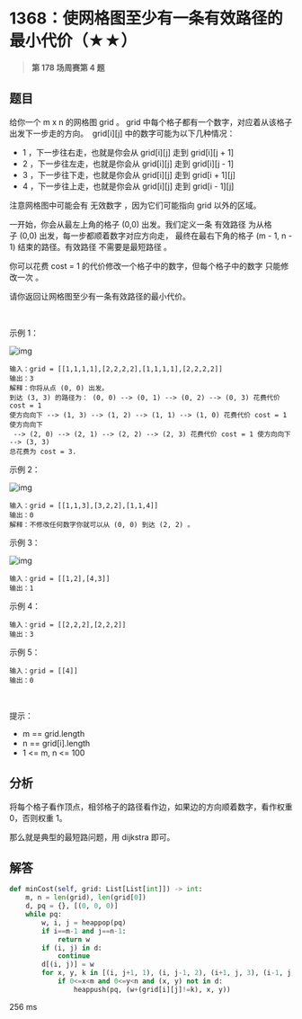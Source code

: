 # 1368：使网格图至少有一条有效路径的最小代价（★★）


> **第 178 场周赛第 4 题**


## 题目

给你一个 m x n 的网格图 grid 。 grid 中每个格子都有一个数字，对应着从该格子出发下一步走的方向。 
grid[i][j] 中的数字可能为以下几种情况：
- 1 ，下一步往右走，也就是你会从 grid[i][j] 走到 grid[i][j + 1]
- 2 ，下一步往左走，也就是你会从 grid[i][j] 走到 grid[i][j - 1]
- 3 ，下一步往下走，也就是你会从 grid[i][j] 走到 grid[i + 1][j]
- 4 ，下一步往上走，也就是你会从 grid[i][j] 走到 grid[i - 1][j]

注意网格图中可能会有 无效数字 ，因为它们可能指向 grid 以外的区域。

一开始，你会从最左上角的格子 (0,0) 出发。我们定义一条 有效路径 为从格子 (0,0) 出发，每一步都顺着数字对应方向走，
最终在最右下角的格子 (m - 1, n - 1) 结束的路径。有效路径 不需要是最短路径 。

你可以花费 cost = 1 的代价修改一个格子中的数字，但每个格子中的数字 只能修改一次 。

请你返回让网格图至少有一条有效路径的最小代价。

 

示例 1：

![img](https://assets.leetcode-cn.com/aliyun-lc-upload/uploads/2020/02/29/grid1.png)

    输入：grid = [[1,1,1,1],[2,2,2,2],[1,1,1,1],[2,2,2,2]]
    输出：3
    解释：你将从点 (0, 0) 出发。
    到达 (3, 3) 的路径为： (0, 0) --> (0, 1) --> (0, 2) --> (0, 3) 花费代价 cost = 1 
    使方向向下 --> (1, 3) --> (1, 2) --> (1, 1) --> (1, 0) 花费代价 cost = 1 使方向向下
     --> (2, 0) --> (2, 1) --> (2, 2) --> (2, 3) 花费代价 cost = 1 使方向向下 --> (3, 3)
    总花费为 cost = 3.
示例 2：

![img](https://assets.leetcode-cn.com/aliyun-lc-upload/uploads/2020/02/29/grid2.png)
    
    输入：grid = [[1,1,3],[3,2,2],[1,1,4]]
    输出：0
    解释：不修改任何数字你就可以从 (0, 0) 到达 (2, 2) 。
示例 3：

![img](https://assets.leetcode-cn.com/aliyun-lc-upload/uploads/2020/02/29/grid3.png)
    
    输入：grid = [[1,2],[4,3]]
    输出：1
示例 4：

    输入：grid = [[2,2,2],[2,2,2]]
    输出：3
示例 5：

    输入：grid = [[4]]
    输出：0
 

提示：
- m == grid.length
- n == grid[i].length
- 1 <= m, n <= 100



## 分析

将每个格子看作顶点，相邻格子的路径看作边，如果边的方向顺着数字，看作权重 0，否则权重 1。

那么就是典型的最短路问题，用 dijkstra 即可。

## 解答

```python
def minCost(self, grid: List[List[int]]) -> int:
    m, n = len(grid), len(grid[0])
    d, pq = {}, [(0, 0, 0)]
    while pq:
        w, i, j = heappop(pq)
        if i==m-1 and j==n-1:
            return w
        if (i, j) in d:
            continue
        d[(i, j)] = w
        for x, y, k in [(i, j+1, 1), (i, j-1, 2), (i+1, j, 3), (i-1, j, 4)]:
            if 0<=x<m and 0<=y<n and (x, y) not in d:
                heappush(pq, (w+(grid[i][j]!=k), x, y))
```
256 ms



